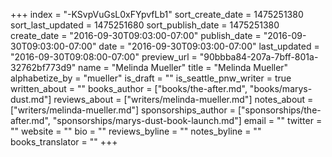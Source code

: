 +++
index = "-KSvpVuGsL0xFYpvfLb1"
sort_create_date = 1475251380
sort_last_updated = 1475251680
sort_publish_date = 1475251380
create_date = "2016-09-30T09:03:00-07:00"
publish_date = "2016-09-30T09:03:00-07:00"
date = "2016-09-30T09:03:00-07:00"
last_updated = "2016-09-30T09:08:00-07:00"
preview_url = "90bbba84-207a-7bff-801a-32762bf773d9"
name = "Melinda Mueller"
title = "Melinda Mueller"
alphabetize_by = "mueller"
is_draft = ""
is_seattle_pnw_writer = true
written_about = ""
books_author = ["books/the-after.md", "books/marys-dust.md"]
reviews_about = ["writers/melinda-mueller.md"]
notes_about = ["writers/melinda-mueller.md"]
sponsorships_author = ["sponsorships/the-after.md", "sponsorships/marys-dust-book-launch.md"]
email = ""
twitter = ""
website = ""
bio = ""
reviews_byline = ""
notes_byline = ""
books_translator = ""
+++
